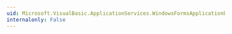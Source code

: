 ```yaml
---
uid: Microsoft.VisualBasic.ApplicationServices.WindowsFormsApplicationBase.UnhandledException
internalonly: False
---
```

